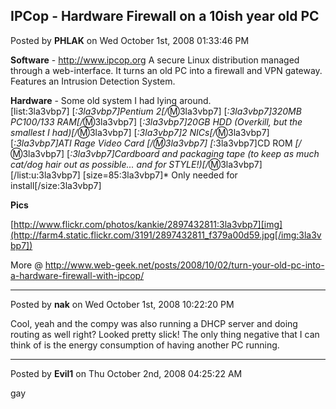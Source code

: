 ## IPCop - Hardware Firewall on a 10ish year old PC
Posted by **PHLAK** on Wed October 1st, 2008 01:33:46 PM

**Software** - <http://www.ipcop.org>
A secure Linux distribution managed through a web-interface. It turns an old PC into a firewall and VPN gateway. Features an Intrusion Detection System.

**Hardware** - Some old system I had lying around.  
[list:3la3vbp7]
[*:3la3vbp7]Pentium 2[/*:m:3la3vbp7]
[*:3la3vbp7]320MB PC100/133 RAM[/*:m:3la3vbp7]
[*:3la3vbp7]20GB HDD (Overkill, but the smallest I had)[/*:m:3la3vbp7]
[*:3la3vbp7]2 NICs[/*:m:3la3vbp7]
[*:3la3vbp7]ATI Rage Video Card *[/*:m:3la3vbp7]
[*:3la3vbp7]CD ROM *[/*:m:3la3vbp7]
[*:3la3vbp7]Cardboard and packaging tape (to keep as much cat/dog hair out as possible... and for STYLE!)[/*:m:3la3vbp7][/list:u:3la3vbp7]
[size=85:3la3vbp7]* Only needed for install[/size:3la3vbp7]

**Pics**

[http://www.flickr.com/photos/kankie/2897432811:3la3vbp7][img](http://farm4.static.flickr.com/3191/2897432811_f379a00d59.jpg[/img:3la3vbp7])

More @ <http://www.web-geek.net/posts/2008/10/02/turn-your-old-pc-into-a-hardware-firewall-with-ipcop/>

--------------------------------------------------------------------------------

Posted by **nak** on Wed October 1st, 2008 10:22:20 PM

Cool, yeah and the compy was also running a DHCP server and doing routing as well right? Looked pretty slick!  The only thing negative that I can think of is the energy consumption of having another PC running.

--------------------------------------------------------------------------------

Posted by **Evil1** on Thu October 2nd, 2008 04:25:22 AM

gay
